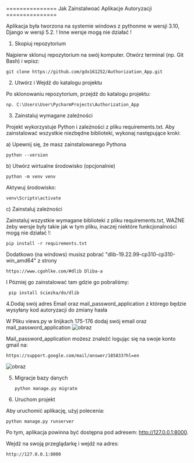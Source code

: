 =============== Jak Zainstalwoać Aplikacje Autoryzacji ===============

Aplikacja była tworzona na systemie windows z pythonme w wersji 3.10, Django w wersji 5.2.  ! Inne wersje mogą nie działać !


1. Skopiuj repozytorium

  Najpierw sklonuj repozytorium na swój komputer. Otwórz terminal (np. Git Bash) i wpisz:

    git clone https://github.com/gdx161252/Authorization_App.git

2. Utwórz i  Wejdź do katalogu projektu

Po sklonowaniu repozytorium, przejdź do katalogu projektu:

    np. C:\Users\User\PycharmProjects\Authorization_App

3. Zainstaluj wymagane zależności

Projekt wykorzystuje Python i zależności z pliku requirements.txt. Aby zainstalować wszystkie niezbędne biblioteki, wykonaj następujące kroki:

  a) Upewnij się, że masz zainstalowanego Pythona

    python --version

  b) Utwórz wirtualne środowisko (opcjonalnie)

    python -m venv venv

Aktywuj środowisko:

    venv\Scripts\activate

  c) Zainstaluj zależności

Zainstaluj wszystkie wymagane biblioteki z pliku requirements.txt, WAŻNE żeby wersje były takie jak w tym pliku, inaczej niektóre funkcjonalności mogą nie działać !:

    pip install -r requirements.txt

Dodatkowo (na windows) musisz pobrać "dlib-19.22.99-cp310-cp310-win_amd64" z strony

    https://www.cgohlke.com/#dlib Dliba-a

I Pózniej go zainstalować tam gdzie go pobraliśmy:

     pip install ściezka/do/dlib

4.Dodaj swój adres Email oraz mail_password_application z którego będzie wysyłany kod autoryzacji do zmiany hasła

W Pliku views.py w linijkach 175-176 dodaj swój email oraz mail_password_application
![obraz](https://github.com/user-attachments/assets/72949fb8-6f9c-4116-985f-3eaac59683e9)

Mail_password_application możesz znaleźć logując się na swoje konto gmail na:

    https://support.google.com/mail/answer/185833?hl=en

  ![obraz](https://github.com/user-attachments/assets/3d6a729b-4e74-4214-9787-067a14c9a89d)


5. Migracje bazy danych 

       python manage.py migrate

6. Uruchom projekt

Aby uruchomić aplikację, użyj polecenia:

    python manage.py runserver

Po tym, aplikacja powinna być dostępna pod adresem: http://127.0.0.1:8000.

Wejdź na swoją przeglądarkę i wejdź na adres:

    http://127.0.0.1:8000
